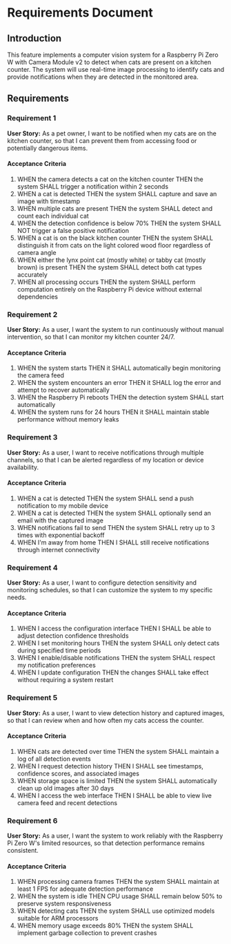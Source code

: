 # Requirements Document

## Introduction

This feature implements a computer vision system for a Raspberry Pi Zero W with Camera Module v2 to detect when cats are present on a kitchen counter. The system will use real-time image processing to identify cats and provide notifications when they are detected in the monitored area.

## Requirements

### Requirement 1

**User Story:** As a pet owner, I want to be notified when my cats are on the kitchen counter, so that I can prevent them from accessing food or potentially dangerous items.

#### Acceptance Criteria

1. WHEN the camera detects a cat on the kitchen counter THEN the system SHALL trigger a notification within 2 seconds
2. WHEN a cat is detected THEN the system SHALL capture and save an image with timestamp
3. WHEN multiple cats are present THEN the system SHALL detect and count each individual cat
4. WHEN the detection confidence is below 70% THEN the system SHALL NOT trigger a false positive notification
5. WHEN a cat is on the black kitchen counter THEN the system SHALL distinguish it from cats on the light colored wood floor regardless of camera angle
6. WHEN either the lynx point cat (mostly white) or tabby cat (mostly brown) is present THEN the system SHALL detect both cat types accurately
7. WHEN all processing occurs THEN the system SHALL perform computation entirely on the Raspberry Pi device without external dependencies

### Requirement 2

**User Story:** As a user, I want the system to run continuously without manual intervention, so that I can monitor my kitchen counter 24/7.

#### Acceptance Criteria

1. WHEN the system starts THEN it SHALL automatically begin monitoring the camera feed
2. WHEN the system encounters an error THEN it SHALL log the error and attempt to recover automatically
3. WHEN the Raspberry Pi reboots THEN the detection system SHALL start automatically
4. WHEN the system runs for 24 hours THEN it SHALL maintain stable performance without memory leaks

### Requirement 3

**User Story:** As a user, I want to receive notifications through multiple channels, so that I can be alerted regardless of my location or device availability.

#### Acceptance Criteria

1. WHEN a cat is detected THEN the system SHALL send a push notification to my mobile device
2. WHEN a cat is detected THEN the system SHALL optionally send an email with the captured image
3. WHEN notifications fail to send THEN the system SHALL retry up to 3 times with exponential backoff
4. WHEN I'm away from home THEN I SHALL still receive notifications through internet connectivity

### Requirement 4

**User Story:** As a user, I want to configure detection sensitivity and monitoring schedules, so that I can customize the system to my specific needs.

#### Acceptance Criteria

1. WHEN I access the configuration interface THEN I SHALL be able to adjust detection confidence thresholds
2. WHEN I set monitoring hours THEN the system SHALL only detect cats during specified time periods
3. WHEN I enable/disable notifications THEN the system SHALL respect my notification preferences
4. WHEN I update configuration THEN the changes SHALL take effect without requiring a system restart

### Requirement 5

**User Story:** As a user, I want to view detection history and captured images, so that I can review when and how often my cats access the counter.

#### Acceptance Criteria

1. WHEN cats are detected over time THEN the system SHALL maintain a log of all detection events
2. WHEN I request detection history THEN I SHALL see timestamps, confidence scores, and associated images
3. WHEN storage space is limited THEN the system SHALL automatically clean up old images after 30 days
4. WHEN I access the web interface THEN I SHALL be able to view live camera feed and recent detections

### Requirement 6

**User Story:** As a user, I want the system to work reliably with the Raspberry Pi Zero W's limited resources, so that detection performance remains consistent.

#### Acceptance Criteria

1. WHEN processing camera frames THEN the system SHALL maintain at least 1 FPS for adequate detection performance
2. WHEN the system is idle THEN CPU usage SHALL remain below 50% to preserve system responsiveness
3. WHEN detecting cats THEN the system SHALL use optimized models suitable for ARM processors
4. WHEN memory usage exceeds 80% THEN the system SHALL implement garbage collection to prevent crashes